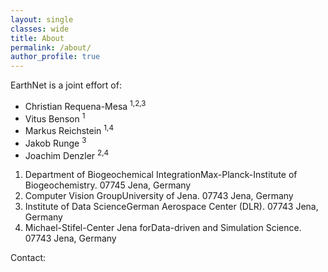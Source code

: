 ```yaml
---
layout: single
classes: wide
title: About
permalink: /about/
author_profile: true
---
```


EarthNet is a joint effort of:
* Christian Requena-Mesa <sup>1,2,3</sup>
* Vitus Benson <sup>1</sup>
* Markus Reichstein <sup>1,4</sup>
* Jakob Runge <sup>3</sup>
* Joachim Denzler <sup>2,4</sup>

1. Department of Biogeochemical IntegrationMax-Planck-Institute of Biogeochemistry. 07745 Jena, Germany
2. Computer Vision GroupUniversity of Jena. 07743 Jena, Germany
3. Institute of Data ScienceGerman Aerospace Center (DLR). 07743 Jena, Germany
4. Michael-Stifel-Center Jena forData-driven and Simulation Science. 07743 Jena, Germany

Contact: 

